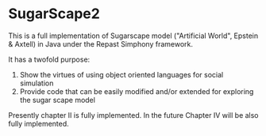 # SugarScape2

This is a full implementation of Sugarscape model ("Artificial World", Epstein & Axtell) in Java under the Repast Simphony framework.

It has a twofold purpose:
1. Show the virtues of using object oriented languages for social simulation
2. Provide code that can be easily modified and/or extended for exploring the sugar scape model

Presently chapter II is fully implemented. In the future Chapter IV will be also fully implemented.
